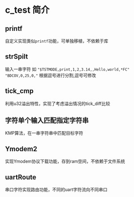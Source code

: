 # c_test 简介
## printf
自定义实现类似`printf`功能，可单独移植，不依赖于库

## strSpilt
输入一串字符 如 `"$TSTMODE,print,1,2,3.14,,Hello,world,*FC" "BDCOV,0,25,0,"`
根据逗号进行分割,逗号可修改

## tick_cmp
利用u32溢出特性，实现了考虑溢出情况的tick_diff比较

## 字符单个输入匹配指定字符串
KMP算法，在一串字符串中匹配目标字符

## Ymodem2
实现Ymodem协议下载功能，存到ram空间，不依赖于文件系统

## uartRoute
串口字符实现路由功能，不同的uart字符流向不同串口